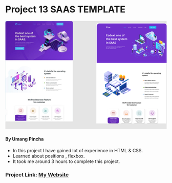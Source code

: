 # Project 13 SAAS TEMPLATE

![My Imge](./13.png)


#### By Umang Pincha

- In this project I have gained lot of experience in HTML & CSS.
- Learned about positions , flexbox.
- It took me around 3 hours to complete this project.

### Project Link: [My Website](https://saas-temp.netlify.app/)